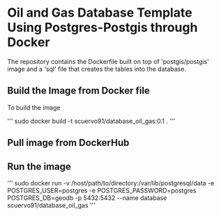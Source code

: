 # Oil and Gas Database Template Using Postgres-Postgis through Docker

The repository contains the Dockerfile built on top of 'postgis/postgis' image and a 'sql' file that creates the tables into the database. 


## Build the Image from  Docker file
To build the image

'''
sudo docker build -t scuervo91/database_oil_gas:0.1 .
'''

## Pull image from DockerHub


## Run the image

'''
sudo docker run -v /host/path/to/directory:/var/lib/postgresql/data -e POSTGRES_USER=postgres -e POSTGRES_PASSWORD=postgres POSTGRES_DB=geodb -p 5432:5432 --name database scuervo91/database_oil_gas 
'''


